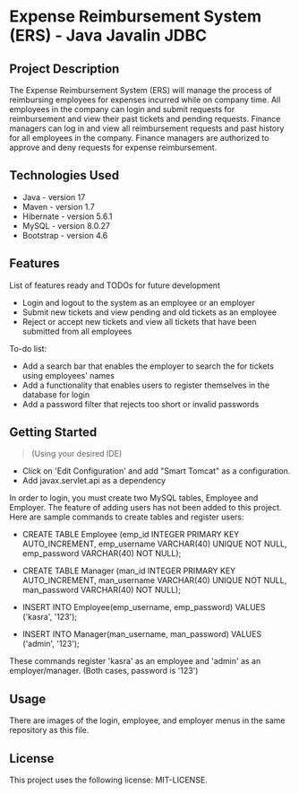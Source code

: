 # Expense Reimbursement System (ERS) - Java Javalin JDBC

## Project Description

The Expense Reimbursement System (ERS) will manage the process of reimbursing employees for expenses incurred while on company time. All employees in the company can login and submit requests for reimbursement and view their past tickets and pending requests. Finance managers can log in and view all reimbursement requests and past history for all employees in the company. Finance managers are authorized to approve and deny requests for expense reimbursement.

## Technologies Used

* Java - version 17
* Maven - version 1.7
* Hibernate - version 5.6.1
* MySQL - version 8.0.27
* Bootstrap - version 4.6

## Features

List of features ready and TODOs for future development
* Login and logout to the system as an employee or an employer
* Submit new tickets and view pending and old tickets as an employee
* Reject or accept new tickets and view all tickets that have been submitted from all employees

To-do list:
* Add a search bar that enables the employer to search the for tickets using employees' names
* Add a functionality that enables users to register themselves in the database for login
* Add a password filter that rejects too short or invalid passwords

## Getting Started
   
> (Using your desired IDE)

* Click on 'Edit Configuration' and add "Smart Tomcat" as a configuration.
* Add javax.servlet.api as a dependency

In order to login, you must create two MySQL tables, Employee and Employer. The feature of adding users has not been added to this project. Here are sample commands to create tables and register users:

* CREATE TABLE Employee (emp_id INTEGER PRIMARY KEY AUTO_INCREMENT, emp_username VARCHAR(40) UNIQUE NOT NULL, emp_password VARCHAR(40) NOT NULL);
* CREATE TABLE Manager (man_id INTEGER PRIMARY KEY AUTO_INCREMENT, man_username VARCHAR(40) UNIQUE NOT NULL, man_password VARCHAR(40) NOT NULL);

* INSERT INTO Employee(emp_username, emp_password) VALUES ('kasra', '123');
* INSERT INTO Manager(man_username, man_password) VALUES ('admin', '123');

These commands register 'kasra' as an employee and 'admin' as an employer/manager. (Both cases, password is '123')

## Usage

There are images of the login, employee, and employer menus in the same repository as this file. 


## License

This project uses the following license: MIT-LICENSE.


